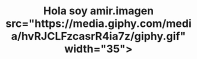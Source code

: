 <h1 align="center"> Hola soy amir.imagen src="https://media.giphy.com/media/hvRJCLFzcasrR4ia7z/giphy.gif" width="35"></h1>
